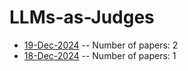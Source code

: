 # LLMs-as-Judges

- [19-Dec-2024](https://github.com/Deriq-Qian-Dong/arXivReporter/blob/main/LLMs-as-Judges/19-Dec-2024_papers.md) -- Number of papers: 2
- [18-Dec-2024](https://github.com/Deriq-Qian-Dong/arXivReporter/blob/main/LLMs-as-Judges/18-Dec-2024_papers.md) -- Number of papers: 1
